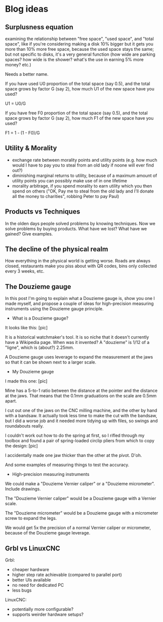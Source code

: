 # Blog ideas

## Surplusness equation

examining the relationship between "free space", "used space", and "total space", like if you're considering
making a disk 10% bigger but it gets you more than 10% more free space, because the used space stays the same;
but not specific to disks, it's a very general function (how wide are parking spaces? how wide is the shower? what's
the use in earning 5% more money? etc.)

Needs a better name.

If you have used U0 proportion of the total space (say 0.5), and the total space grows by factor G (say 2),
how much U1 of the new space have you used?

U1 = U0/G

If you have free F0 proportion of the total space (say 0.5), and the total space grows by factor G (say 2),
how much F1 of the new space have you used?

F1 = 1 - (1 - F0)/G

## Utility & Morality

* exchange rate between morality points and utility points (e.g. how much would I have to pay you to steal from an old lady if noone will ever find out?)
* diminishing marginal returns to utility, because of a maximum amount of utility points you can possibly make use of in one lifetime
* morality arbitrage, if you spend morality to earn utility which you then spend on others ("OK, Pay me to steal from the old lady and I'll donate all the money to charities", robbing Peter to pay Paul)


## Products vs Techniques

In the olden days people solved problems by knowing techniques. Now we solve problems by buying products.
What have we lost? What have we gained? Give examples.

## The decline of the physical realm

How everything in the physical world is getting worse. Roads are always closed, restaurants make you piss
about with QR codes, bins only collected every 3 weeks, etc.

## The Douzieme gauge

In this post I'm going to explain what a Douzieme gauge is, show you one I made myself, and propose
a couple of ideas for high-precision measuring instruments using the Douzieme gauge principle.

* What is a Douzieme gauge?

It looks like this: [pic]

It is a historical watchmaker's tool. It is so niche that it doesn't currently have a Wikipedia page.
When was it invented? A "douzieme" is 1/12 of a "ligne", which is (about?) 2.25mm.

A Douzieme gauge uses leverage to expand the measurement at the jaws so that it can be shown next to
a larger scale.

* My Douzieme gauge

I made this one: [pic]

Mine has a 5-to-1 ratio between the distance at the pointer and the distance at the jaws. That means that
the 0.1mm graduations on the scale are 0.5mm apart.

I cut out one of the jaws on the CNC milling machine, and the other by hand with a bandsaw. It actually took less time
to make the cut with the bandsaw, but I did a worse job and it needed more tidying up with files, so swings and roundabouts really.

I couldn't work out how to do the spring at first, so I rifled through my toolbox and found a pair of spring-loaded circlip
pliers from which to copy the design: [pic]

I accidentally made one jaw thicker than the other at the pivot. D'oh.

And some examples of measuring things to test the accuracy.

* High-precision measuring instruments

We could make a "Douzieme Vernier caliper" or a "Douzieme micrometer". Include drawings.

The "Douzieme Vernier caliper" would be a Douzieme gauge with a Vernier scale.

The "Douzieme micrometer" would be a Douzieme gauge with a micrometer screw to expand the legs.

We would get 5x the precision of a normal Vernier caliper or micrometer, because of the Douzieme gauge leverage.

## Grbl vs LinuxCNC

Grbl:

* cheaper hardware
* higher step rate achievable (compared to parallel port)
* better UIs available
* no need for dedicated PC
* less bugs

LinuxCNC:

* potentially more configurable?
* supports weirder hardware setups?
